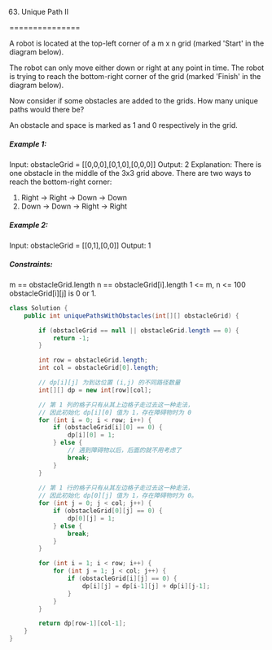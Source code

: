 63. Unique Path II

===============

A robot is located at the top-left corner of a m x n grid (marked 'Start' in the diagram below).

The robot can only move either down or right at any point in time. The robot is trying to reach the bottom-right corner of the grid (marked 'Finish' in the diagram below).

Now consider if some obstacles are added to the grids. How many unique paths would there be?

An obstacle and space is marked as 1 and 0 respectively in the grid.

##### Example 1:

Input: obstacleGrid = [[0,0,0],[0,1,0],[0,0,0]]
Output: 2
Explanation: There is one obstacle in the middle of the 3x3 grid above.
There are two ways to reach the bottom-right corner:

1. Right -> Right -> Down -> Down
2. Down -> Down -> Right -> Right

##### Example 2:

Input: obstacleGrid = [[0,1],[0,0]]
Output: 1

##### Constraints:

m == obstacleGrid.length
n == obstacleGrid[i].length
1 <= m, n <= 100
obstacleGrid[i][j] is 0 or 1.

```java
class Solution {
    public int uniquePathsWithObstacles(int[][] obstacleGrid) {

        if (obstacleGrid == null || obstacleGrid.length == 0) {
            return -1;
        }

        int row = obstacleGrid.length;
        int col = obstacleGrid[0].length;

        // dp[i][j] 为到达位置 (i,j) 的不同路径数量
        int[][] dp = new int[row][col];

        // 第 1 列的格子只有从其上边格子走过去这一种走法，
        // 因此初始化 dp[i][0] 值为 1，存在障碍物时为 0
        for (int i = 0; i < row; i++) {
            if (obstacleGrid[i][0] == 0) {
                dp[i][0] = 1;
            } else {
                // 遇到障碍物以后，后面的就不用考虑了
                break;
            }
        }
        
        // 第 1 行的格子只有从其左边格子走过去这一种走法，
        // 因此初始化 dp[0][j] 值为 1，存在障碍物时为 0。
        for (int j = 0; j < col; j++) {
            if (obstacleGrid[0][j] == 0) {
                dp[0][j] = 1;
            } else {
                break;
            }
        }

        for (int i = 1; i < row; i++) {
            for (int j = 1; j < col; j++) {
                if (obstacleGrid[i][j] == 0) {
                    dp[i][j] = dp[i-1][j] + dp[i][j-1];
                }
            }
        }

        return dp[row-1][col-1];
    }
}
```


